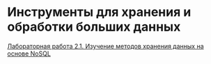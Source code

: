 # Инструменты для хранения и обработки больших данных
[Лабораторная работа 2.1. Изучение методов хранения данных на основе NoSQL](https://github.com/epheemeeral9/labs/blob/main/lb1.pdf)
